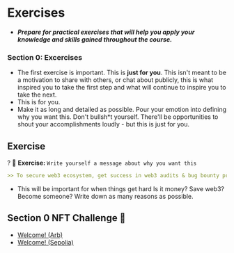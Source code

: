 # Exercises
- ***Prepare for practical exercises that will help you apply your knowledge and skills gained throughout the course.***

### Section 0: Excercises
- The first exercise is important. This is **just for you**. This isn't meant to be a motivation to share with others, or chat about publicly, this is what inspired you to take the first step and what will continue to inspire you to take the next.
- This is for you.
- Make it as long and detailed as possible. Pour your emotion into defining why you want this. Don't bullsh*t yourself. There'll be opportunities to shout your accomplishments loudly - but this is just for you.

## Exercise
? 🎯 **Exercise:** `Write yourself a message about why you want this`

```md
>> To secure web3 ecosystem, get success in web3 audits & bug bounty programs. Most importantly become a millionare hacker (whitehat) ❤️
```

- This will be important for when things get hard Is it money? Save web3? Become someone? Write down as many reasons as possible.

## Section 0 NFT Challenge 👀
- [Welcome! (Arb)](https://arbiscan.io/address/0xf923431da74ecc873c4d641fbdfa2564baafca9f#code)
- [Welcome! (Sepolia)](https://sepolia.etherscan.io/address/0x39338138414df90ec67dc2ee046ab78bcd4f56d9)
